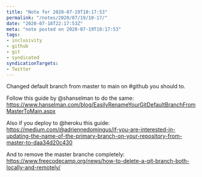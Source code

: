 ```yaml
---
title: "Note for 2020-07-19T10:17:53"
permalink: "/notes/2020/07/19/10-17/"
date: "2020-07-18T22:17:53Z"
meta: "note posted on 2020-07-19T10:17:53"
tags:
- inclusivity
- github
- git
- syndicated
syndicationTargets:
- Twitter
---
```

Changed default branch from master to main on #github you should to.

Follow this guide by @shanselman to do the same: https://www.hanselman.com/blog/EasilyRenameYourGitDefaultBranchFromMasterToMain.aspx

Also if you deploy to @heroku this guide: https://medium.com/@adriennedomingus/if-you-are-interested-in-updating-the-name-of-the-primary-branch-on-your-repository-from-master-to-daa34d20c430

And to remove the master branche completely: https://www.freecodecamp.org/news/how-to-delete-a-git-branch-both-locally-and-remotely/
